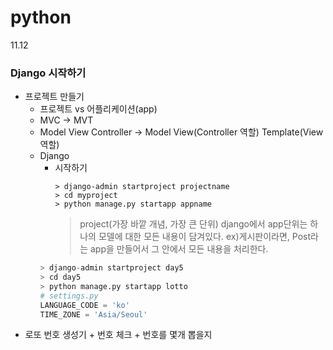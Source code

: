# python
11.12

### Django 시작하기
* 프로젝트 만들기
  * 프로젝트 vs 어플리케이션(app)
  * MVC -> MVT
  * Model View Controller -> Model View(Controller 역할) Template(View 역할)
  * Django
    * 시작하기
      ```
      > django-admin startproject projectname
      > cd myproject
      > python manage.py startapp appname
      ```
      > project(가장 바깥 개념, 가장 큰 단위)
      > django에서 app단위는 하나의 모델에 대한 모든 내용이 담겨있다.
      > ex)게시판이라면, Post라는 app을 만들어서 그 안에서 모든 내용을 처리한다.
    ``` python
    > django-admin startproject day5
    > cd day5
    > python manage.py startapp lotto
    # settings.py
    LANGUAGE_CODE = 'ko'
    TIME_ZONE = 'Asia/Seoul'
    ```
* 로또 번호 생성기 + 번호 체크 + 번호를 몇개 뽑을지